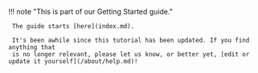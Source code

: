 !!! note "This is part of our Getting Started guide."

     The guide starts [here](index.md).

     It's been awhile since this tutorial has been updated. If you find anything that
     is no longer relevant, please let us know, or better yet, [edit or update it yourself](/about/help.md)!
